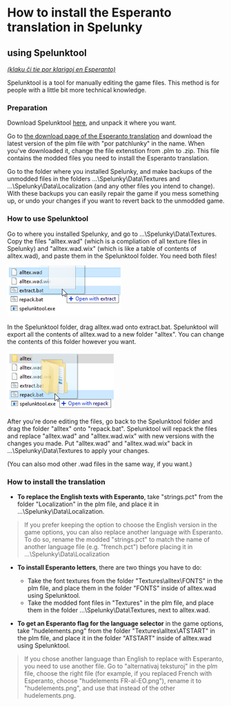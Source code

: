 # How to install the Esperanto translation in Spelunky
## using Spelunktool

[*(klaku ĉi tie por klarigoj en Esperanto)*](per-spelunktool.md)

Spelunktool is a tool for manually editing the game files. This method is for people with a little bit more technical knowledge.

### Preparation

Download Spelunktool [here](http://www.tzarsectus.com/tools/spelunktool.rar), and unpack it where you want.

Go to [the download page of the Esperanto translation](https://github.com/Rajzin/Spelunky-Esperanto-traduko/releases/) and download the latest version of the plm file with "por patchlunky" in the name. When you've downloaded it, change the file extenstion from .plm to .zip. This file contains the modded files you need to install the Esperanto translation.

Go to the folder where you installed Spelunky, and make backups of the unmodded files in the folders ...\Spelunky\Data\Textures and ...\Spelunky\Data\Localization (and any other files you intend to change). With these backups you can easily repair the game if you mess something up, or undo your changes if you want to revert back to the unmodded game.

### How to use Spelunktool

Go to where you installed Spelunky, and go to ...\Spelunky\Data\Textures. Copy the files "alltex.wad" (which is a compliation of all texture files in Spelunky) and "alltex.wad.wix" (which is like a table of contents of alltex.wad), and paste them in the Spelunktool folder. You need both files!

![](ekrankopio-st-extract.png)

In the Spelunktool folder, drag alltex.wad onto extract.bat. Spelunktool will export all the contents of alltex.wad to a new folder "alltex". You can change the contents of this folder however you want.

![](ekrankopio-st-repack.png)

After you're done editing the files, go back to the Spelunktool folder and drag the folder "alltex" onto "repack.bat". Spelunktool will repack the files and replace "alltex.wad" and "alltex.wad.wix" with new versions with the changes you made. Put "alltex.wad" and "alltex.wad.wix" back in ...\Spelunky\Data\Textures to apply your changes.

(You can also mod other .wad files in the same way, if you want.)

### How to install the translation

- **To replace the English texts with Esperanto**, take "strings.pct" from the folder "Localization" in the plm file, and place it in ...\Spelunky\Data\Localization.

> If you prefer keeping the option to choose the English version in the game options, you can also replace another language with Esperanto. To do so, rename the modded "strings.pct" to match the name of another language file (e.g. "french.pct") before placing it in ...\Spelunky\Data\Localization

- **To install Esperanto letters**, there are two things you have to do:
  - Take the font textures from the folder "Textures\alltex\FONTS" in the plm file, and place them in the folder "FONTS" inside of alltex.wad using Spelunktool.
  - Take the modded font files in "Textures" in the plm file, and place them in the folder ...\Spelunky\Data\Textures, next to alltex.wad.

- **To get an Esperanto flag for the language selector** in the game options, take "hudelements.png" from the folder "Textures\alltex\ATSTART" in the plm file, and place it in the folder "ATSTART" inside of alltex.wad using Spelunktool.

> If you chose another language than English to replace with Esperanto, you need to use another file. Go to "alternativaj teksturoj" in the plm file, choose the right file (for example, if you replaced French with Esperanto, choose "hudelements FR-al-EO.png"), rename it to "hudelements.png", and use that instead of the other hudelements.png.